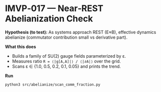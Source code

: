 
# IMVP‑017 — Near‑REST Abelianization Check

**Hypothesis (to test):** As systems approach REST (E≈B), effective
dynamics abelianize (commutator contribution small vs derivative part).

**What this does**
- Builds a family of SU(2) gauge fields parameterized by ε.
- Measures ratio `R = ⟨|g[A,A]|⟩ / ⟨|∂A|⟩` over the grid.
- Scans ε ∈ {1.0, 0.5, 0.2, 0.1, 0.05} and prints the trend.

**Run**
```bash
python3 src/abelianize/scan_comm_fraction.py
```
